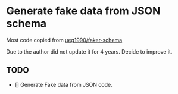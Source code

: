 # Generate fake data from JSON schema

Most code copied from  [ueg1990/faker-schema](https://github.com/ueg1990/faker-schema)

Due to the author did not update it for 4 years. Decide to improve it. 

## TODO

- [] Generate Fake data from JSON code.
